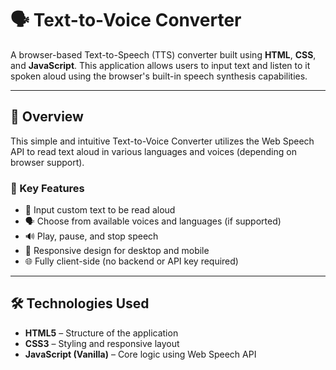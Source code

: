 # 🗣️ Text-to-Voice Converter

A browser-based Text-to-Speech (TTS) converter built using **HTML**, **CSS**, and **JavaScript**. This application allows users to input text and listen to it spoken aloud using the browser's built-in speech synthesis capabilities.

---

## 📌 Overview

This simple and intuitive Text-to-Voice Converter utilizes the Web Speech API to read text aloud in various languages and voices (depending on browser support).

### 🔑 Key Features

- 📝 Input custom text to be read aloud  
- 🗣️ Choose from available voices and languages (if supported)  
- 🔊 Play, pause, and stop speech  
- 📱 Responsive design for desktop and mobile  
- 🌐 Fully client-side (no backend or API key required)

---

## 🛠️ Technologies Used

- **HTML5** – Structure of the application  
- **CSS3** – Styling and responsive layout  
- **JavaScript (Vanilla)** – Core logic using Web Speech API



